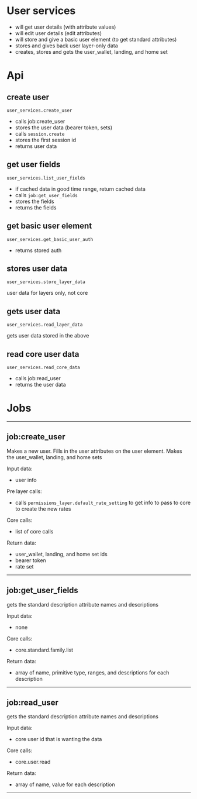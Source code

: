 # User services

* will get user details (with attribute values)
* will edit user details (edit attributes)
* will store and give a basic user element (to get standard attributes)
* stores and gives back user layer-only data
* creates, stores and gets the user_wallet, landing, and home set

# Api

## create user
    user_services.create_user
* calls job:create_user 
* stores the user data (bearer token, sets)
* calls `session.create`
* stores the first session id
* returns user data

## get user fields
    user_services.list_user_fields
* if cached data in good time range, return cached data
* calls `job:get_user_fields`
* stores the fields
* returns the fields

## get basic user element
    user_services.get_basic_user_auth
* returns stored auth


## stores user data
    user_services.store_layer_data
user data for layers only, not core

## gets user data
    user_services.read_layer_data
gets user data stored in the above

## read core user data
    user_services.read_core_data
* calls job:read_user
* returns the user data



# Jobs

--------------------------------------------

## job:create_user
Makes a new user. Fills in the user attributes on the user element. Makes the  user_wallet, landing, and home sets

Input data:
* user info

Pre layer calls:
* calls `permissions_layer.default_rate_setting` to get info to pass to core to create the new rates

Core calls:
* list of core calls 

Return data:
* user_wallet, landing, and home set ids
* bearer token
* rate set

-------------------------------------------

## job:get_user_fields
gets the standard description attribute names and descriptions

Input data:
* none

Core calls:
* core.standard.family.list

Return data:
* array of name, primitive type, ranges, and descriptions for each description

---------------------------------------------

## job:read_user
gets the standard description attribute names and descriptions

Input data:
* core user id that is wanting the data

Core calls:
* core.user.read

Return data:
* array of name, value for each description

---------------------------------------------
